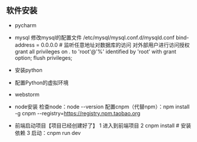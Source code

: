 ## 软件安装
* pycharm
* mysql
    修改mysql的配置文件 /etc/mysql/mysql.conf.d/mysqld.conf
    bind-address = 0.0.0.0 # 监听任意地址对数据库的访问
    对外部用户进行访问授权
        grant all privileges on *.* to 'root'@'%' identified by 'root' with grant option;
        flush privileges;
* 安装python
* 配置Python的虚拟环境

* webstorm

* node安装
    检查node：node --version
    配置cnpm（代替npm）：npm install -g cnpm --registry=https://registry.npm.taobao.org

* 前端启动项目【项目已经创建好了】
    1 进入到前端项目
    2 cnpm install      # 安装依赖
    3 启动：cnpm run dev